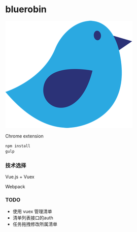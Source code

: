 # bluerobin

![bluerobin](./bluerobin.png)

Chrome extension

```js
npm install 
gulp

```


### 技术选择


Vue.js + Vuex

Webpack


### TODO

* 使用 vuex 管理清单
* 清单列表接口的auth
* 任务拖拽修改所属清单